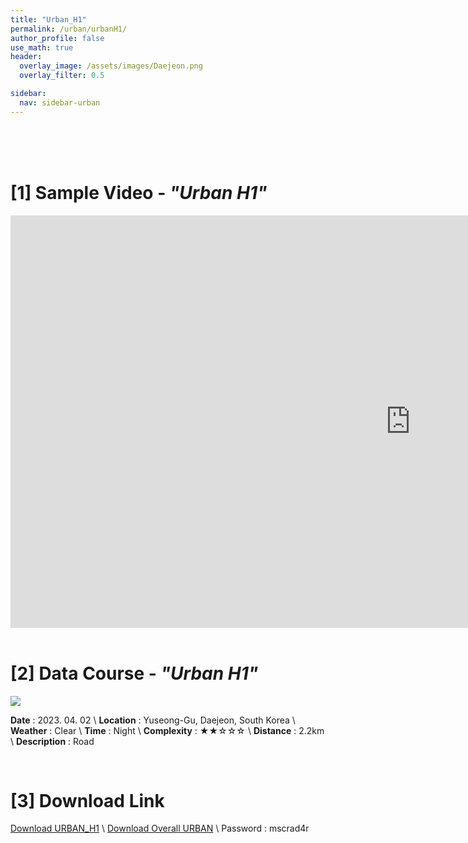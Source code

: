 ```yaml
---
title: "Urban_H1"
permalink: /urban/urbanH1/
author_profile: false
use_math: true
header:
  overlay_image: /assets/images/Daejeon.png
  overlay_filter: 0.5

sidebar:
  nav: sidebar-urban
---
```


<br/>
<br/>
<br/>



# [1] Sample Video - *"Urban H1"*

<iframe width="1280" height="660" src="https://www.youtube.com/embed/OzHiP6u3GPQ" title="URBAN A1" frameborder="0" allow="accelerometer; autoplay; clipboard-write; encrypted-media; gyroscope; picture-in-picture; web-share" allowfullscreen></iframe>

<br/>
<br/>

# [2] Data Course - *"Urban H1"*
![ ](https://drive.google.com/uc?id=1Twg3o90xDSs7KAHMt7IWAgHhy5o_A_ui)

**Date** : 2023. 04. 02 \\
**Location** : Yuseong-Gu, Daejeon, South Korea \\
**Weather** : Clear     \\
**Time** : Night        \\
**Complexity** : ★★☆☆☆  \\
**Distance** : 2.2km    \\
**Description** : Road


<br/>



# [3] Download Link
[Download URBAN_H1](http://gofile.me/70cMI/CZfbRh63U) \\
[Download Overall URBAN](http://gofile.me/70cMI/TjQ5Rozfq) \\
Password : mscrad4r 



<br/>
<br/>


